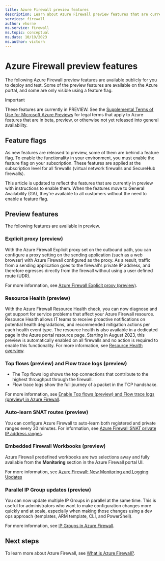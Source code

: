 ```yaml
---
title: Azure Firewall preview features
description: Learn about Azure Firewall preview features that are currently publicly available.
services: firewall
author: vhorne
ms.service: firewall
ms.topic: conceptual
ms.date: 10/10/2023
ms.author: victorh
---
```


# Azure Firewall preview features

The following Azure Firewall preview features are available publicly for you to deploy and test. Some of the preview features are available on the Azure portal, and some are only visible using a feature flag.

> [!IMPORTANT]
> These features are currently in PREVIEW.
> See the [Supplemental Terms of Use for Microsoft Azure Previews](https://azure.microsoft.com/support/legal/preview-supplemental-terms/) for legal terms that apply to Azure features that are in beta, preview, or otherwise not yet released into general availability.

## Feature flags

As new features are released to preview, some of them are behind a feature flag. To enable the functionality in your environment, you must enable the feature flag on your subscription. These features are applied at the subscription level for all firewalls (virtual network firewalls and SecureHub firewalls).  

This article is updated to reflect the features that are currently in preview with instructions to enable them. When the features move to General Availability (GA), they're available to all customers without the need to enable a feature flag. 

## Preview features

The following features are available in preview.

### Explicit proxy (preview)

With the Azure Firewall Explicit proxy set on the outbound path, you can configure a proxy setting on the sending application (such as a web browser) with Azure Firewall configured as the proxy. As a result, traffic from a sending application goes to the firewall's private IP address, and therefore egresses directly from the firewall without using a user defined route (UDR).

For more information, see [Azure Firewall Explicit proxy (preview)](explicit-proxy.md).

### Resource Health (preview)

With the Azure Firewall Resource Health check, you can now diagnose and get support for service problems that affect your Azure Firewall resource. Resource Health allows IT teams to receive proactive notifications on potential health degradations, and recommended mitigation actions per each health event type.  The resource health is also available in a dedicated page in the Azure portal resource page.
Starting in August 2023, this preview is automatically enabled on all firewalls and no action is required to enable this functionality.
For more information, see [Resource Health overview](../service-health/resource-health-overview.md).

### Top flows (preview) and Flow trace logs (preview)

- The Top flows log shows the top connections that contribute to the highest throughput through the firewall.
-  Flow trace logs show the full journey of a packet in the TCP handshake.

For more information, see [Enable Top flows (preview) and Flow trace logs (preview) in Azure Firewall](enable-top-ten-and-flow-trace.md).

### Auto-learn SNAT routes (preview)

You can configure Azure Firewall to auto-learn both registered and private ranges every 30 minutes. For information, see [Azure Firewall SNAT private IP address ranges](snat-private-range.md#auto-learn-snat-routes-preview).

### Embedded Firewall Workbooks (preview)

Azure Firewall predefined workbooks are two selections away and fully available from the **Monitoring** section in the Azure Firewall portal UI.

For more information, see [Azure Firewall: New Monitoring and Logging Updates](https://techcommunity.microsoft.com/t5/azure-network-security-blog/azure-firewall-new-monitoring-and-logging-updates/ba-p/3897897#:~:text=Embedded%20Firewall%20Workbooks%20are%20now%20in%20public%20preview)

### Parallel IP Group updates (preview)

You can now update multiple IP Groups in parallel at the same time. This is useful for administrators who want to make configuration changes more quickly and at scale, especially when making those changes using a dev ops approach (templates, ARM template, CLI, and PowerShell).

For more information, see [IP Groups in Azure Firewall](ip-groups.md#parallel-ip-group-updates-preview).

## Next steps

To learn more about Azure Firewall, see [What is Azure Firewall?](overview.md).